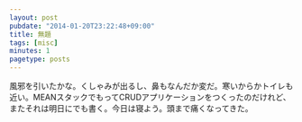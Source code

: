 ```yaml
---
layout: post
pubdate: "2014-01-20T23:22:48+09:00"
title: 無題
tags: [misc]
minutes: 1
pagetype: posts
---
```

風邪を引いたかな。くしゃみが出るし、鼻もなんだか変だ。寒いからかトイレも近い。MEANスタックでもってCRUDアプリケーションをつくったのだけれど、またそれは明日にでも書く。今日は寝よう。頭まで痛くなってきた。
